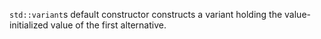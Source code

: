 `std::variant`s default constructor constructs a variant holding the value-initialized value of the first alternative.